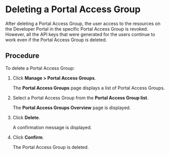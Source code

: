﻿---
sidebar_position: 6
---

# Deleting a Portal Access Group

<head>
  <meta name="guidename" content="API Management"/>
  <meta name="context" content="GUID-76f8a560-a7ad-4c4a-a831-830ca03a4fce"/>
</head>

After deleting a Portal Access Group, the user access to the resources on the Developer Portal in the specific Portal Access Group is revoked. However, all the API keys that were generated for the users continue to work even if the Portal Access Group is deleted. 

## Procedure

To delete a Portal Access Group:

1. Click **Manage > Portal Access Groups**. 

   The **Portal Access Groups** page displays a list of Portal Access Groups. 

2. Select a Portal Access Group from the **Portal Access Group list**. 

   The **Portal Access Groups Overview** page is displayed. 

3. Click **Delete**. 

   A confirmation message is displayed. 

4. Click **Confirm**. 

   The Portal Access Group is deleted. 
